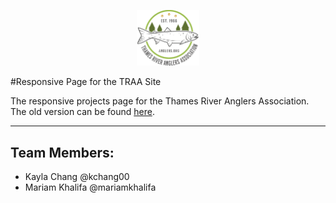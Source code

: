 <p align="center"><img src="images/logo.svg" width="20%">

#Responsive Page for the TRAA Site

The responsive projects page for the Thames River Anglers Association. The old version can be found [here](anglers.org).
<hr>

</p>

## Team Members:

* Kayla Chang @kchang00
* Mariam Khalifa @mariamkhalifa